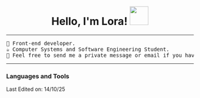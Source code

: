 <h1 align="center">
Hello, I'm Lora!
	<a href="https://github.com/DevLora404" target="_self">
		<img src="https://cdna.artstation.com/p/assets/images/images/049/630/754/original/yuni_lamu-coffee-pixel-export.gif?1653345973" width="50">
	</a>
</h1>

<hr>
<pre>
🍵 Front-end developer.
☕ Computer Systems and Software Engineering Student.
🍜 Feel free to send me a private message or email if you have any questions, suggestions, or comments.
</pre>
<hr>

<h3 align="left">Languages and Tools</h3>

Last Edited on: 14/10/25
